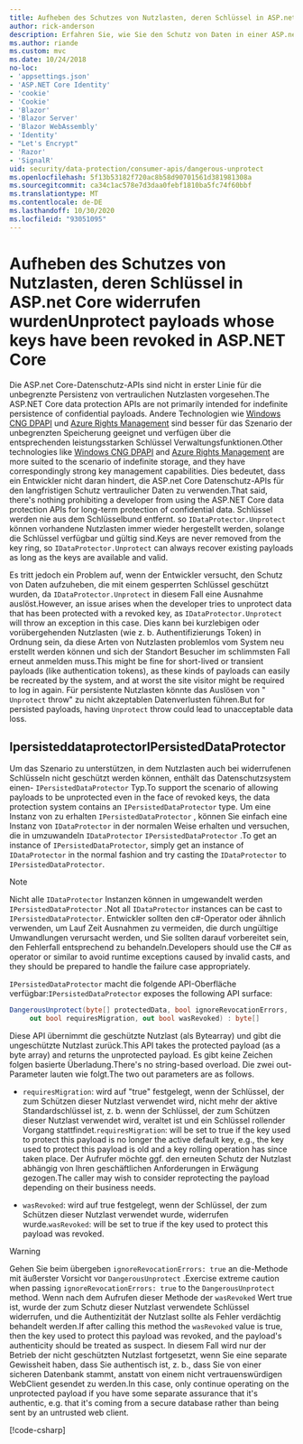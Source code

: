 ```yaml
---
title: Aufheben des Schutzes von Nutzlasten, deren Schlüssel in ASP.net Core widerrufen wurden
author: rick-anderson
description: Erfahren Sie, wie Sie den Schutz von Daten in einer ASP.net Core-App aufheben können, die mit Schlüsseln geschützt sind, die seit dem widerrufen wurden
ms.author: riande
ms.custom: mvc
ms.date: 10/24/2018
no-loc:
- 'appsettings.json'
- 'ASP.NET Core Identity'
- 'cookie'
- 'Cookie'
- 'Blazor'
- 'Blazor Server'
- 'Blazor WebAssembly'
- 'Identity'
- "Let's Encrypt"
- 'Razor'
- 'SignalR'
uid: security/data-protection/consumer-apis/dangerous-unprotect
ms.openlocfilehash: 5f13b53182f720ac8b58d90701561d381981308a
ms.sourcegitcommit: ca34c1ac578e7d3daa0febf1810ba5fc74f60bbf
ms.translationtype: MT
ms.contentlocale: de-DE
ms.lasthandoff: 10/30/2020
ms.locfileid: "93051095"
---
```

# <a name="unprotect-payloads-whose-keys-have-been-revoked-in-aspnet-core"></a><span data-ttu-id="8c3cc-103">Aufheben des Schutzes von Nutzlasten, deren Schlüssel in ASP.net Core widerrufen wurden</span><span class="sxs-lookup"><span data-stu-id="8c3cc-103">Unprotect payloads whose keys have been revoked in ASP.NET Core</span></span>

<a name="data-protection-consumer-apis-dangerous-unprotect"></a>

<span data-ttu-id="8c3cc-104">Die ASP.net Core-Datenschutz-APIs sind nicht in erster Linie für die unbegrenzte Persistenz von vertraulichen Nutzlasten vorgesehen.</span><span class="sxs-lookup"><span data-stu-id="8c3cc-104">The ASP.NET Core data protection APIs are not primarily intended for indefinite persistence of confidential payloads.</span></span> <span data-ttu-id="8c3cc-105">Andere Technologien wie [Windows CNG DPAPI](/windows/win32/seccng/cng-dpapi) und [Azure Rights Management](/rights-management/) sind besser für das Szenario der unbegrenzten Speicherung geeignet und verfügen über die entsprechenden leistungsstarken Schlüssel Verwaltungsfunktionen.</span><span class="sxs-lookup"><span data-stu-id="8c3cc-105">Other technologies like [Windows CNG DPAPI](/windows/win32/seccng/cng-dpapi) and [Azure Rights Management](/rights-management/) are more suited to the scenario of indefinite storage, and they have correspondingly strong key management capabilities.</span></span> <span data-ttu-id="8c3cc-106">Dies bedeutet, dass ein Entwickler nicht daran hindert, die ASP.net Core Datenschutz-APIs für den langfristigen Schutz vertraulicher Daten zu verwenden.</span><span class="sxs-lookup"><span data-stu-id="8c3cc-106">That said, there's nothing prohibiting a developer from using the ASP.NET Core data protection APIs for long-term protection of confidential data.</span></span> <span data-ttu-id="8c3cc-107">Schlüssel werden nie aus dem Schlüsselbund entfernt. so `IDataProtector.Unprotect` können vorhandene Nutzlasten immer wieder hergestellt werden, solange die Schlüssel verfügbar und gültig sind.</span><span class="sxs-lookup"><span data-stu-id="8c3cc-107">Keys are never removed from the key ring, so `IDataProtector.Unprotect` can always recover existing payloads as long as the keys are available and valid.</span></span>

<span data-ttu-id="8c3cc-108">Es tritt jedoch ein Problem auf, wenn der Entwickler versucht, den Schutz von Daten aufzuheben, die mit einem gesperrten Schlüssel geschützt wurden, da `IDataProtector.Unprotect` in diesem Fall eine Ausnahme auslöst.</span><span class="sxs-lookup"><span data-stu-id="8c3cc-108">However, an issue arises when the developer tries to unprotect data that has been protected with a revoked key, as `IDataProtector.Unprotect` will throw an exception in this case.</span></span> <span data-ttu-id="8c3cc-109">Dies kann bei kurzlebigen oder vorübergehenden Nutzlasten (wie z. b. Authentifizierungs Token) in Ordnung sein, da diese Arten von Nutzlasten problemlos vom System neu erstellt werden können und sich der Standort Besucher im schlimmsten Fall erneut anmelden muss.</span><span class="sxs-lookup"><span data-stu-id="8c3cc-109">This might be fine for short-lived or transient payloads (like authentication tokens), as these kinds of payloads can easily be recreated by the system, and at worst the site visitor might be required to log in again.</span></span> <span data-ttu-id="8c3cc-110">Für persistente Nutzlasten könnte das Auslösen von " `Unprotect` throw" zu nicht akzeptablen Datenverlusten führen.</span><span class="sxs-lookup"><span data-stu-id="8c3cc-110">But for persisted payloads, having `Unprotect` throw could lead to unacceptable data loss.</span></span>

## <a name="ipersisteddataprotector"></a><span data-ttu-id="8c3cc-111">Ipersisteddataprotector</span><span class="sxs-lookup"><span data-stu-id="8c3cc-111">IPersistedDataProtector</span></span>

<span data-ttu-id="8c3cc-112">Um das Szenario zu unterstützen, in dem Nutzlasten auch bei widerrufenen Schlüsseln nicht geschützt werden können, enthält das Datenschutzsystem einen- `IPersistedDataProtector` Typ.</span><span class="sxs-lookup"><span data-stu-id="8c3cc-112">To support the scenario of allowing payloads to be unprotected even in the face of revoked keys, the data protection system contains an `IPersistedDataProtector` type.</span></span> <span data-ttu-id="8c3cc-113">Um eine Instanz von zu erhalten `IPersistedDataProtector` , können Sie einfach eine Instanz von `IDataProtector` in der normalen Weise erhalten und versuchen, die in umzuwandeln `IDataProtector` `IPersistedDataProtector` .</span><span class="sxs-lookup"><span data-stu-id="8c3cc-113">To get an instance of `IPersistedDataProtector`, simply get an instance of `IDataProtector` in the normal fashion and try casting the `IDataProtector` to `IPersistedDataProtector`.</span></span>

> [!NOTE]
> <span data-ttu-id="8c3cc-114">Nicht alle `IDataProtector` Instanzen können in umgewandelt werden `IPersistedDataProtector` .</span><span class="sxs-lookup"><span data-stu-id="8c3cc-114">Not all `IDataProtector` instances can be cast to `IPersistedDataProtector`.</span></span> <span data-ttu-id="8c3cc-115">Entwickler sollten den c#-Operator oder ähnlich verwenden, um Lauf Zeit Ausnahmen zu vermeiden, die durch ungültige Umwandlungen verursacht werden, und Sie sollten darauf vorbereitet sein, den Fehlerfall entsprechend zu behandeln.</span><span class="sxs-lookup"><span data-stu-id="8c3cc-115">Developers should use the C# as operator or similar to avoid runtime exceptions caused by invalid casts, and they should be prepared to handle the failure case appropriately.</span></span>

<span data-ttu-id="8c3cc-116">`IPersistedDataProtector` macht die folgende API-Oberfläche verfügbar:</span><span class="sxs-lookup"><span data-stu-id="8c3cc-116">`IPersistedDataProtector` exposes the following API surface:</span></span>

```csharp
DangerousUnprotect(byte[] protectedData, bool ignoreRevocationErrors,
     out bool requiresMigration, out bool wasRevoked) : byte[]
```

<span data-ttu-id="8c3cc-117">Diese API übernimmt die geschützte Nutzlast (als Bytearray) und gibt die ungeschützte Nutzlast zurück.</span><span class="sxs-lookup"><span data-stu-id="8c3cc-117">This API takes the protected payload (as a byte array) and returns the unprotected payload.</span></span> <span data-ttu-id="8c3cc-118">Es gibt keine Zeichen folgen basierte Überladung.</span><span class="sxs-lookup"><span data-stu-id="8c3cc-118">There's no string-based overload.</span></span> <span data-ttu-id="8c3cc-119">Die zwei out-Parameter lauten wie folgt.</span><span class="sxs-lookup"><span data-stu-id="8c3cc-119">The two out parameters are as follows.</span></span>

* <span data-ttu-id="8c3cc-120">`requiresMigration`: wird auf "true" festgelegt, wenn der Schlüssel, der zum Schützen dieser Nutzlast verwendet wird, nicht mehr der aktive Standardschlüssel ist, z. b. wenn der Schlüssel, der zum Schützen dieser Nutzlast verwendet wird, veraltet ist und ein Schlüssel rollender Vorgang stattfindet.</span><span class="sxs-lookup"><span data-stu-id="8c3cc-120">`requiresMigration`: will be set to true if the key used to protect this payload is no longer the active default key, e.g., the key used to protect this payload is old and a key rolling operation has since taken place.</span></span> <span data-ttu-id="8c3cc-121">Der Aufrufer möchte ggf. den erneuten Schutz der Nutzlast abhängig von Ihren geschäftlichen Anforderungen in Erwägung gezogen.</span><span class="sxs-lookup"><span data-stu-id="8c3cc-121">The caller may wish to consider reprotecting the payload depending on their business needs.</span></span>

* <span data-ttu-id="8c3cc-122">`wasRevoked`: wird auf true festgelegt, wenn der Schlüssel, der zum Schützen dieser Nutzlast verwendet wurde, widerrufen wurde.</span><span class="sxs-lookup"><span data-stu-id="8c3cc-122">`wasRevoked`: will be set to true if the key used to protect this payload was revoked.</span></span>

>[!WARNING]
> <span data-ttu-id="8c3cc-123">Gehen Sie beim übergeben `ignoreRevocationErrors: true` an die-Methode mit äußerster Vorsicht vor `DangerousUnprotect` .</span><span class="sxs-lookup"><span data-stu-id="8c3cc-123">Exercise extreme caution when passing `ignoreRevocationErrors: true` to the `DangerousUnprotect` method.</span></span> <span data-ttu-id="8c3cc-124">Wenn nach dem Aufrufen dieser Methode der `wasRevoked` Wert true ist, wurde der zum Schutz dieser Nutzlast verwendete Schlüssel widerrufen, und die Authentizität der Nutzlast sollte als Fehler verdächtig behandelt werden.</span><span class="sxs-lookup"><span data-stu-id="8c3cc-124">If after calling this method the `wasRevoked` value is true, then the key used to protect this payload was revoked, and the payload's authenticity should be treated as suspect.</span></span> <span data-ttu-id="8c3cc-125">In diesem Fall wird nur der Betrieb der nicht geschützten Nutzlast fortgesetzt, wenn Sie eine separate Gewissheit haben, dass Sie authentisch ist, z. b., dass Sie von einer sicheren Datenbank stammt, anstatt von einem nicht vertrauenswürdigen WebClient gesendet zu werden.</span><span class="sxs-lookup"><span data-stu-id="8c3cc-125">In this case, only continue operating on the unprotected payload if you have some separate assurance that it's authentic, e.g. that it's coming from a secure database rather than being sent by an untrusted web client.</span></span>

[!code-csharp[](dangerous-unprotect/samples/dangerous-unprotect.cs)]
